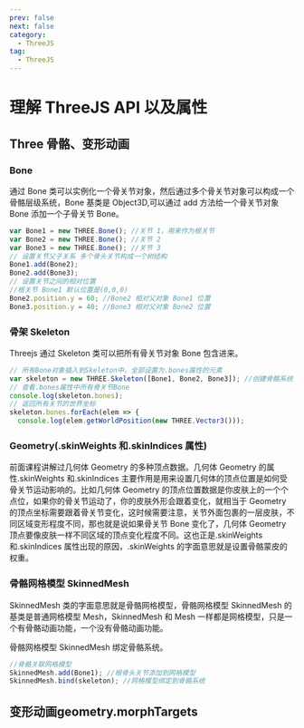 ```yaml
---
prev: false
next: false
category:
  - ThreeJS
tag:
  - ThreeJS
---
```


# 理解 ThreeJS API 以及属性

<!-- more -->

## Three 骨骼、变形动画

### Bone

通过 Bone 类可以实例化一个骨关节对象，然后通过多个骨关节对象可以构成一个骨骼层级系统，Bone 基类是 Object3D,可以通过 add 方法给一个骨关节对象 Bone 添加一个子骨关节 Bone。

```js
var Bone1 = new THREE.Bone(); //关节 1，用来作为根关节
var Bone2 = new THREE.Bone(); //关节 2
var Bone3 = new THREE.Bone(); //关节 3
// 设置关节父子关系 多个骨头关节构成一个树结构
Bone1.add(Bone2);
Bone2.add(Bone3);
// 设置关节之间的相对位置
//根关节 Bone1 默认位置是(0,0,0)
Bone2.position.y = 60; //Bone2 相对父对象 Bone1 位置
Bone3.position.y = 40; //Bone3 相对父对象 Bone2 位置
```

### 骨架 Skeleton

Threejs 通过 Skeleton 类可以把所有骨关节对象 Bone 包含进来。

```js
// 所有Bone对象插入到Skeleton中，全部设置为.bones属性的元素
var skeleton = new THREE.Skeleton([Bone1, Bone2, Bone3]); //创建骨骼系统
// 查看.bones属性中所有骨关节Bone
console.log(skeleton.bones);
// 返回所有关节的世界坐标
skeleton.bones.forEach(elem => {
  console.log(elem.getWorldPosition(new THREE.Vector3()));
```

### Geometry(.skinWeights 和.skinIndices 属性)

前面课程讲解过几何体 Geometry 的多种顶点数据。几何体 Geometry 的属性.skinWeights 和.skinIndices 主要作用是用来设置几何体的顶点位置是如何受骨关节运动影响的。比如几何体 Geometry 的顶点位置数据是你皮肤上的一个个点位，如果你的骨关节运动了，你的皮肤外形会跟着变化，就相当于 Geometry 的顶点坐标需要跟着骨关节变化，这时候需要注意，关节外面包裹的一层皮肤，不同区域变形程度不同，那也就是说如果骨关节 Bone 变化了，几何体 Geometry 顶点要像皮肤一样不同区域的顶点变化程度不同。这也正是.skinWeights 和.skinIndices 属性出现的原因，.skinWeights 的字面意思就是设置骨骼蒙皮的权重。

### 骨骼网格模型 SkinnedMesh

SkinnedMesh 类的字面意思就是骨骼网格模型，骨骼网格模型 SkinnedMesh 的基类是普通网格模型 Mesh，SkinnedMesh 和 Mesh 一样都是网格模型，只是一个有骨骼动画功能，一个没有骨骼动画功能。

骨骼网格模型 SkinnedMesh 绑定骨骼系统。

```js
//骨骼关联网格模型
SkinnedMesh.add(Bone1); //根骨头关节添加到网格模型
SkinnedMesh.bind(skeleton); //网格模型绑定到骨骼系统
```


## 变形动画geometry.morphTargets